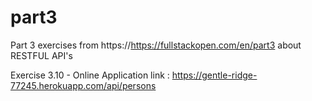 # part3
Part 3 exercises from https://https://fullstackopen.com/en/part3 about RESTFUL API's 

Exercise 3.10 - Online Application link : https://gentle-ridge-77245.herokuapp.com/api/persons